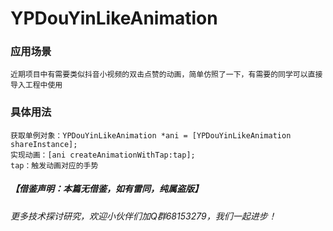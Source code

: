 # YPDouYinLikeAnimation
### 应用场景
```
近期项目中有需要类似抖音小视频的双击点赞的动画，简单仿照了一下，有需要的同学可以直接导入工程中使用
```

### 具体用法
```
获取单例对象：YPDouYinLikeAnimation *ani = [YPDouYinLikeAnimation shareInstance];
实现动画：[ani createAnimationWithTap:tap];
tap：触发动画对应的手势
```

##### 【借鉴声明：本篇无借鉴，如有雷同，纯属盗版】

###### 更多技术探讨研究，欢迎小伙伴们加Q群68153279，我们一起进步！

